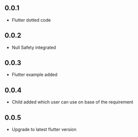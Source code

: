 ## 0.0.1

* Flutter dotted code

## 0.0.2

* Null Safety integrated

## 0.0.3

* Flutter example added

## 0.0.4

* Child added which user can use on base of the requirement

## 0.0.5

* Upgrade to latest flutter version
